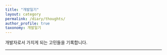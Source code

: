 ```yaml
---
title: "개발일기"
layout: category
permalink: /diary/thoughts/
author_profile: true
taxonomy: 개발일기
---
```


개발자로서 가지게 되는 고민들을 기록합니다.

------
